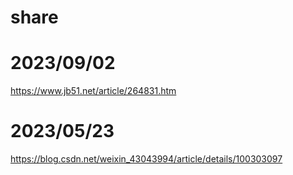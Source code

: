 # share


# 2023/09/02
https://www.jb51.net/article/264831.htm

# 2023/05/23
https://blog.csdn.net/weixin_43043994/article/details/100303097
